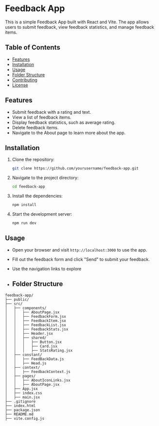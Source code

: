 # Feedback App

This is a simple Feedback App built with React and Vite. The app allows users to submit feedback, view feedback statistics, and manage feedback items.

## Table of Contents

- [Features](#features)
- [Installation](#installation)
- [Usage](#usage)
- [Folder Structure](#folder-structure)
- [Contributing](#contributing)
- [License](#license)

## Features

- Submit feedback with a rating and text.
- View a list of feedback items.
- Display feedback statistics, such as average rating.
- Delete feedback items.
- Navigate to the About page to learn more about the app.

## Installation

1. Clone the repository:
    ```sh
    git clone https://github.com/yourusername/feedback-app.git
    ```

2. Navigate to the project directory:
    ```sh
    cd feedback-app
    ```

3. Install the dependencies:
    ```sh
    npm install
    ```

4. Start the development server:
    ```sh
    npm run dev
    ```

## Usage

- Open your browser and visit `http://localhost:3000` to use the app.
- Fill out the feedback form and click "Send" to submit your feedback.
- Use the navigation links to explore

- ## Folder Structure

```plaintext
feedback-app/
├── public/
├── src/
│   ├── components/
│   │   ├── AboutPage.jsx
│   │   ├── FeedbackForm.jsx
│   │   ├── FeedbackItem.jsx
│   │   ├── FeedbackList.jsx
│   │   ├── FeedbackStats.jsx
│   │   ├── Header.jsx
│   │   ├── shared/
│   │   │   ├── Button.jsx
│   │   │   ├── Card.jsx
│   │   │   ├── StatsRating.jsx
│   ├── constant/
│   │   ├── FeedBackData.js
│   │   ├── Head.js
│   ├── context/
│   │   ├── FeedbackContext.js
│   ├── pages/
│   │   ├── AboutIconLinks.jsx
│   │   ├── AboutPage.jsx
│   ├── App.jsx
│   ├── index.css
│   ├── main.jsx
├── .gitignore
├── index.html
├── package.json
├── README.md
├── vite.config.js
